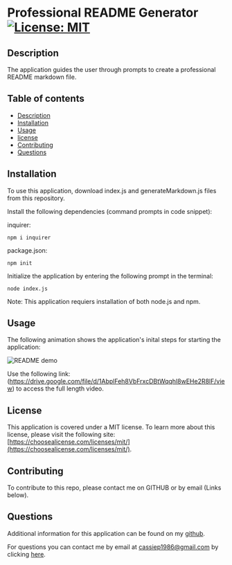 # Professional README Generator [![License: MIT](https://img.shields.io/badge/License-MIT-yellow.svg)](https://opensource.org/licenses/MIT) 

## Description
The application guides the user through prompts to create a professional README markdown file. 

## Table of contents
- [Description](#Description)
- [Installation](#Installation)
- [Usage](#Usage)
- [license](#license) 
- [Contributing](#Contributing)
- [Questions](#Questions)

## Installation
To use this application, download index.js and generateMarkdown.js files from this repository. 

Install the following dependencies (command prompts in code snippet):

inquirer:
```
npm i inquirer
```

package.json:
```
npm init
```

Initialize the application by entering the following prompt in the terminal:
```
node index.js
```

Note: This application requiers installation of both node.js and npm. 

## Usage

The following animation shows the application's inital steps for starting the application:

![README demo](./READMEDemoVideo.gif)

Use the following link: (https://drive.google.com/file/d/1AbplFeh8VbFrxcDBtWqqhl8wEHe2R8lF/view) to access the full length video.

## License

This application is covered under a MIT license. 
To learn more about this license, please visit the following site: [https://choosealicense.com/licenses/mit/](https://choosealicense.com/licenses/mit/).

## Contributing
To contribute to this repo, please contact me on GITHUB or by email (Links below).

## Questions
Additional information for this application can be found on my [github](https://www.github.com/cassiep1986?tab=repositories/).

For questions you can contact me by email at cassiep1986@gmail.com by clicking [here](mailto:cassiep1986@gmail.com).
